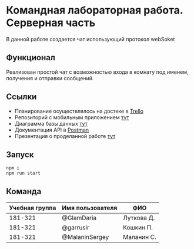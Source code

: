 # Командная лабораторная работа. Серверная часть
В данной работе создается чат использующий протокол webSoket

## Функционал
Реализован простой чат с возможностью входа в комнату под именем, получения и отправки сообщений.

## Ссылки
 - Планирование осуществлялось на достеке в [Trello](https://trello.com/b/YbA620dO/%D0%B7%D0%B0%D0%B4%D0%B0%D1%87%D0%B8)  
 - Репозиторий с мобильным приложением [тут](https://github.com/Garrusir/ws-chat-client)   
 - Диаграмма базы данных [тут](https://drive.google.com/file/d/18ya83fA3wWTw0w327sO2-jQ4g20fZDi3/view?usp=sharing)  
 - Документация API в [Postman](https://documenter.getpostman.com/view/12265159/TVzNJKvJ)
 - Презентация о проделанной работе [тут](https://docs.google.com/presentation/d/12DdWBth5RziM9QOaTZ1Liepen_Io6fJreL0GM2kxPnM/edit?usp=sharing)

## Запуск
    npm i
    npm run start

## Команда
| Учебная группа | Имя пользователя | ФИО        |
| -------------- | ---------------- | ---------- |
| 181-321        | @GlamDaria       | Луткова Д. |
| 181-321        | @garrusir        | Кошкин П.  |
| 181-321        | @MalaninSergey   | Маланин С. |



